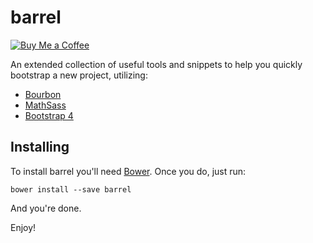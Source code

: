 # barrel

[![Buy Me a Coffee](http://static.tonybogdanov.com/github/coffee.svg)](http://ko-fi.co/1236KUKJNC96B)

An extended collection of useful tools and snippets to help you quickly bootstrap a new project, utilizing:

- [Bourbon](http://bourbon.io)
- [MathSass](https://github.com/terkel/mathsass)
- [Bootstrap 4](http://getbootstrap.com)

## Installing

To install barrel you'll need [Bower](http://bower.io/). Once you do, just run:

```shell
bower install --save barrel
```

And you're done.

Enjoy!